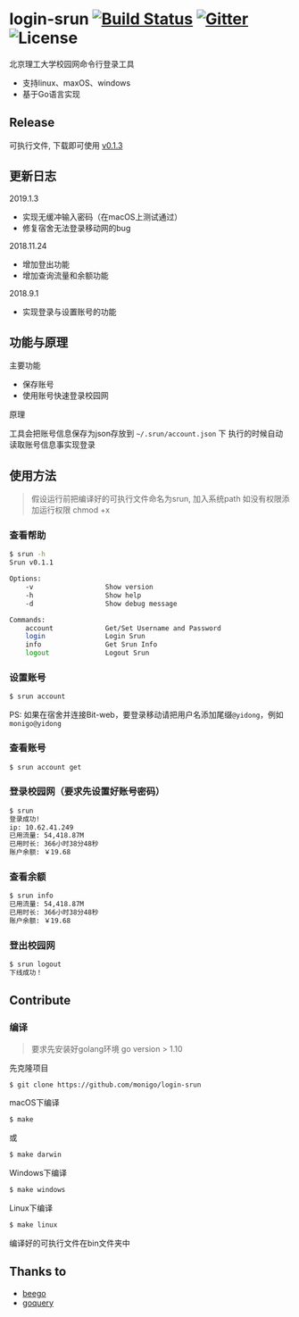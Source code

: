 # login-srun	[![Build Status](https://travis-ci.org/monigo/login-srun.svg?branch=master)](https://travis-ci.org/monigo/login-srun)	[![Gitter](https://img.shields.io/gitter/room/nwjs/nw.js.svg)](https://gitter.im/monigo-dev/project-login-srun)	![License](https://img.shields.io/packagist/l/doctrine/orm.svg)

北京理工大学校园网命令行登录工具
- 支持linux、maxOS、windows
- 基于Go语言实现


## Release

可执行文件, 下载即可使用 [v0.1.3](https://github.com/monigo/login-srun/releases/tag/v0.1.3)

## 更新日志

2019.1.3
- 实现无缓冲输入密码（在macOS上测试通过）
- 修复宿舍无法登录移动网的bug

2018.11.24
- 增加登出功能
- 增加查询流量和余额功能

2018.9.1
- 实现登录与设置账号的功能

## 功能与原理

主要功能
- 保存账号
- 使用账号快速登录校园网

原理

工具会把账号信息保存为json存放到 `~/.srun/account.json` 下
执行的时候自动读取账号信息事实现登录


## 使用方法


> 假设运行前把编译好的可执行文件命名为srun, 加入系统path
> 如没有权限添加运行权限 chmod +x


### 查看帮助

```bash
$ srun -h
Srun v0.1.1

Options:
	-v                  Show version
	-h                  Show help
	-d                  Show debug message

Commands:
	account             Get/Set Username and Password
	login               Login Srun
	info                Get Srun Info
	logout              Logout Srun

```

### 设置账号

```bash
$ srun account
```

PS: 如果在宿舍并连接Bit-web，要登录移动请把用户名添加尾缀`@yidong`，例如`monigo@yidong`

### 查看账号

```bash
$ srun account get
```


### 登录校园网（要求先设置好账号密码）
```bash
$ srun
登录成功!
ip: 10.62.41.249
已用流量: 54,418.87M
已用时长: 366小时38分48秒
账户余额: ￥19.68
```

### 查看余额
```bash
$ srun info
已用流量: 54,418.87M
已用时长: 366小时38分48秒
账户余额: ￥19.68
```

### 登出校园网
```bash
$ srun logout
下线成功！
```


## Contribute

### 编译

> 要求先安装好golang环境 go version > 1.10

先克隆项目

```bash
$ git clone https://github.com/monigo/login-srun
```

macOS下编译

```bash
$ make
```
或
```bash
$ make darwin
```

Windows下编译
```bash
$ make windows
```

Linux下编译
```bash
$ make linux
```

编译好的可执行文件在bin文件夹中


## Thanks to

- [beego](https://github.com/astaxie/beego)
- [goquery](https://github.com/PuerkitoBio/goquery)





